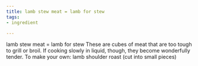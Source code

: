 ```yaml
---
title: lamb stew meat = lamb for stew
tags:
- ingredient

---
```

lamb stew meat = lamb for stew These are cubes of meat that are too tough to grill or broil. If cooking slowly in liquid, though, they become wonderfully tender. To make your own: lamb shoulder roast (cut into small pieces)
